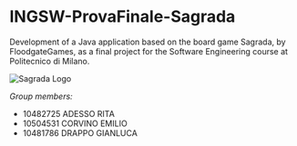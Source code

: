 # INGSW-ProvaFinale-Sagrada

Development of a Java application based on the board game Sagrada, by FloodgateGames, 
as a final project for the Software Engineering course at Politecnico di Milano.

![Sagrada Logo](https://github.com/Cr0w19/INGSW-ProvaFinale-Sagrada/blob/master/src/assets/Logo.jpg)

*Group members:*
+ 10482725 ADESSO RITA
+ 10504531 CORVINO EMILIO
+ 10481786 DRAPPO GIANLUCA 